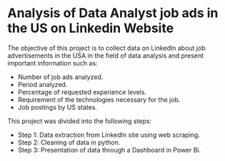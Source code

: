 # Analysis of Data Analyst job ads in the US on Linkedin Website

The objective of this project is to collect data on LinkedIn about job advertisements in the USA in the field of data analysis and present important information such as:

- Number of job ads analyzed.
- Period analyzed.
- Percentage of requested experience levels.
- Requirement of the technologies necessary for the job.
- Job postings by US states.

This project was divided into the following steps:
- Step 1: Data extraction from LinkedIn site using web scraping.
- Step 2: Cleaning of data in python.
- Step 3: Presentation of data through a Dashboard in Power Bi.
